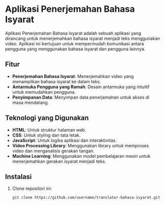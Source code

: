 # Aplikasi Penerjemahan Bahasa Isyarat

Aplikasi Penerjemahan Bahasa Isyarat adalah sebuah aplikasi yang dirancang untuk menerjemahkan bahasa isyarat menjadi teks menggunakan video. Aplikasi ini bertujuan untuk mempermudah komunikasi antara pengguna yang menggunakan bahasa isyarat dan pengguna lainnya.

## Fitur

- **Penerjemahan Bahasa Isyarat**: Menerjemahkan video yang menampilkan bahasa isyarat ke dalam teks.
- **Antarmuka Pengguna yang Ramah**: Desain antarmuka yang intuitif untuk memudahkan pengguna.
- **Penyimpanan Data**: Menyimpan data penerjemahan untuk akses di masa mendatang.

## Teknologi yang Digunakan

- **HTML**: Untuk struktur halaman web.
- **CSS**: Untuk styling dan tata letak.
- **JavaScript**: Untuk logika aplikasi dan interaktivitas.
- **Video Processing Library**: Menggunakan library untuk memproses video dan menganalisis gerakan tangan.
- **Machine Learning**: Menggunakan model pembelajaran mesin untuk menerjemahkan gerakan isyarat menjadi teks.

## Instalasi

1. Clone repositori ini:
   ```bash
   git clone https://github.com/username/translator-bahasa-isyarat.git
